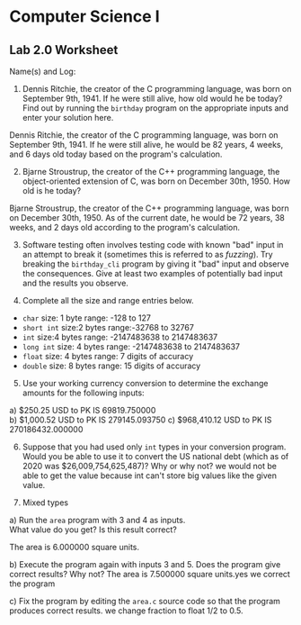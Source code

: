 
# Computer Science I 
## Lab 2.0 Worksheet

Name(s) and Log:



1. Dennis Ritchie, the creator of the C programming language,
was born on September 9th, 1941.  If he were still alive,
how old would he be today?  Find out by running the `birthday`
program on the appropriate inputs and enter your solution here.

Dennis Ritchie, the creator of the C programming language, was born on September 9th, 1941. If he were still alive, he would be 82 years, 4 weeks, and 6 days old today based on the program's calculation.


2. Bjarne Stroustrup, the creator of the C++ programming
language, the object-oriented extension of C, was born on
December 30th, 1950.  How old is he today?

Bjarne Stroustrup, the creator of the C++ programming language, was born on December 30th, 1950. As of the current date, he would be 72 years, 38 weeks, and 2 days old according to the program's calculation.


3. Software testing often involves testing code with known
"bad" input in an attempt to break it (sometimes this is
referred to as *fuzzing*).  Try breaking the `birthday_cli`
program by giving it "bad" input and observe the consequences.
Give at least two examples of potentially bad input and the
results you observe.




4. Complete all the size and range entries below.

* `char`
  size: 1 byte
  range: -128 to 127
* `short int`
  size:2 bytes
  range:-32768 to 32767
* `int`
  size:4 bytes
  range: -2147483638 to  2147483637
* `long int`
  size: 4 bytes
  range: -2147483638 to  2147483637
* `float`
  size: 4 bytes
  range: 7 digits of accuracy
* `double`
  size: 8 bytes 
  range: 15 digits of accuracy


5. Use your working currency conversion to determine
the exchange amounts for the following inputs:

  a) $250.25
USD to PK IS 69819.750000  
  b) $1,000.52
USD to PK IS 279145.093750
  c) $968,410.12
USD to PK IS 270186432.000000


6. Suppose that you had used only `int` types
in your conversion program.  Would you be able
to use it to convert the US national debt
(which as of 2020 was \$26,009,754,625,487)?
Why or why not?
we would not be able to get the value because int can't store big values like the given value.



7. Mixed types

a) Run the `area` program with 3 and 4 as inputs.  
What value do you get?  Is this result correct?

The area is 6.000000 square units.

b) Execute the program again with inputs 3 and 5.
Does the program give correct results?  Why not?
The area is 7.500000 square units.yes we correct the program

c) Fix the program by editing the `area.c` source
code so that the program produces correct results.
we change fraction to float 1/2 to 0.5.
 